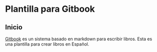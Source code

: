 # Plantilla para Gitbook

## Inicio

[Gitbook](http://gitbook.io) es un sistema basado en markdown para escribir libros. Esta es una plantilla para crear libros en Español.

